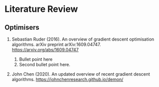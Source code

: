 # Literature Review 

## Optimisers

1. Sebastian Ruder (2016). An overview of gradient descent optimisation algorithms. arXiv preprint arXiv:1609.04747. https://arxiv.org/abs/1609.04747
    1. Bullet point here
    2. Second bullet point here. 

2. John Chen (2020). An updated overview of recent gradient descent algorithms. https://johnchenresearch.github.io/demon/
